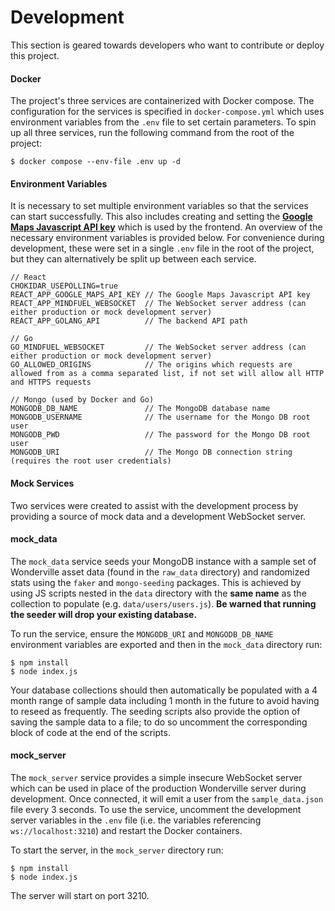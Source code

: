 # Development

This section is geared towards developers who want to contribute or deploy this project.

#### Docker

The project's three services are containerized with Docker compose. The configuration for the services is specified in `docker-compose.yml` which uses environment variables from the `.env` file to set certain parameters. To spin up all three services, run the following command from the root of the project:

```
$ docker compose --env-file .env up -d
```

#### Environment Variables

It is necessary to set multiple environment variables so that the services can start successfully. This also includes creating and setting the [**Google Maps Javascript API key**](https://developers.google.com/maps/documentation/javascript/get-api-key) which is used by the frontend. An overview of the necessary environment variables is provided below. For convenience during development, these were set in a single `.env` file in the root of the project, but they can alternatively be split up between each service.

```
// React
CHOKIDAR_USEPOLLING=true
REACT_APP_GOOGLE_MAPS_API_KEY // The Google Maps Javascript API key
REACT_APP_MINDFUEL_WEBSOCKET  // The WebSocket server address (can either production or mock development server)
REACT_APP_GOLANG_API          // The backend API path

// Go
GO_MINDFUEL_WEBSOCKET         // The WebSocket server address (can either production or mock development server)
GO_ALLOWED_ORIGINS            // The origins which requests are allowed from as a comma separated list, if not set will allow all HTTP and HTTPS requests

// Mongo (used by Docker and Go)
MONGODB_DB_NAME               // The MongoDB database name
MONGODB_USERNAME              // The username for the Mongo DB root user
MONGODB_PWD                   // The password for the Mongo DB root user
MONGODB_URI                   // The Mongo DB connection string (requires the root user credentials)
```

#### Mock Services

Two services were created to assist with the development process by providing a source of mock data and a development WebSocket server.

#### mock_data

The `mock_data` service seeds your MongoDB instance with a sample set of Wonderville asset data (found in the `raw_data` directory) and randomized stats using the `faker` and `mongo-seeding` packages. This is achieved by using JS scripts nested in the `data` directory with the **same name** as the collection to populate (e.g. `data/users/users.js`). **Be warned that running the seeder will drop your existing database.**<br>

To run the service, ensure the `MONGODB_URI` and `MONGODB_DB_NAME` environment variables are exported and then in the `mock_data` directory run:

```
$ npm install
$ node index.js
```

Your database collections should then automatically be populated with a 4 month range of sample data including 1 month in the future to avoid having to reseed as frequently. The seeding scripts also provide the option of saving the sample data to a file; to do so uncomment the corresponding block of code at the end of the scripts.

#### mock_server

The `mock_server` service provides a simple insecure WebSocket server which can be used in place of the production Wonderville server during development. Once connected, it will emit a user from the `sample_data.json` file every 3 seconds. To use the service, uncomment the development server variables in the `.env` file (i.e. the variables referencing `ws://localhost:3210`) and restart the Docker containers.<br>

To start the server, in the `mock_server` directory run:

```
$ npm install
$ node index.js
```

The server will start on port 3210.
